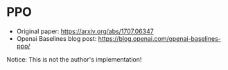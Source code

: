 # PPO

- Original paper: https://arxiv.org/abs/1707.06347
- Openai Baselines blog post: https://blog.openai.com/openai-baselines-ppo/

Notice: This is not the author's implementation! 
